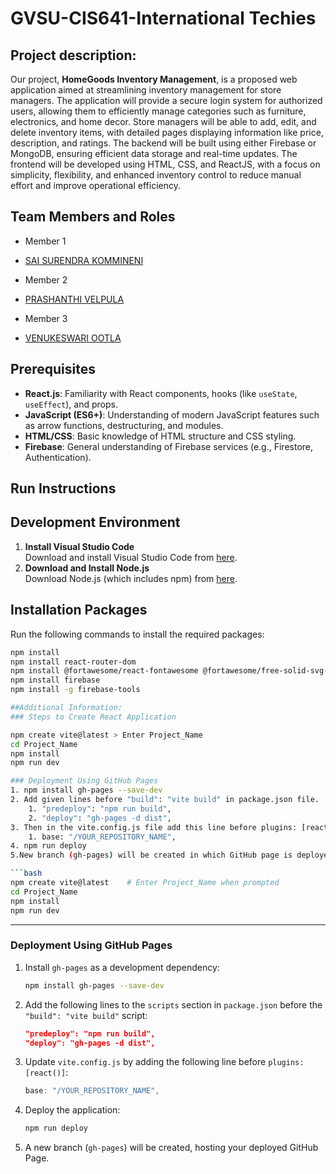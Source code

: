 # GVSU-CIS641-International Techies

## Project description:

Our project, **HomeGoods Inventory Management**, is a proposed web application aimed at streamlining inventory management for store managers. The application will provide a secure login system for authorized users, allowing them to efficiently manage categories such as furniture, electronics, and home decor. Store managers will be able to add, edit, and delete inventory items, with detailed pages displaying information like price, description, and ratings. The backend will be built using either Firebase or MongoDB, ensuring efficient data storage and real-time updates. The frontend will be developed using HTML, CSS, and ReactJS, with a focus on simplicity, flexibility, and enhanced inventory control to reduce manual effort and improve operational efficiency.

## Team Members and Roles

* Member 1 
- [SAI SURENDRA KOMMINENI](https://github.com/saisurendrakommineni/CIS641-HW2-KOMMINENI)
* Member 2 
- [PRASHANTHI VELPULA](https://github.com/PrashanthiVelpula/CIS641-HW2-Velpula.git)
* Member 3 
- [VENUKESWARI OOTLA](https://github.com/Venuootla/CIS-641-HW2-OOTLA)

## Prerequisites
- **React.js**: Familiarity with React components, hooks (like `useState`, `useEffect`), and props.
- **JavaScript (ES6+)**: Understanding of modern JavaScript features such as arrow functions, destructuring, and modules.
- **HTML/CSS**: Basic knowledge of HTML structure and CSS styling.
- **Firebase**: General understanding of Firebase services (e.g., Firestore, Authentication).

## Run Instructions
## **Development Environment**
1. **Install Visual Studio Code**  
   Download and install Visual Studio Code from [here](https://code.visualstudio.com/).
2. **Download and Install Node.js**  
   Download Node.js (which includes npm) from [here](https://nodejs.org/).

## **Installation Packages**
Run the following commands to install the required packages:
```bash
npm install
npm install react-router-dom
npm install @fortawesome/react-fontawesome @fortawesome/free-solid-svg-icons
npm install firebase
npm install -g firebase-tools

##Additional Information:
### Steps to Create React Application

npm create vite@latest > Enter Project_Name
cd Project_Name
npm install
npm run dev

### Deployment Using GitHub Pages
1. npm install gh-pages --save-dev
2. Add given lines before "build": "vite build" in package.json file.
	1. "predeploy": "npm run build",
	2. "deploy": "gh-pages -d dist",
3. Then in the vite.config.js file add this line before plugins: [react()]
	1. base: "/YOUR_REPOSITORY_NAME",
4. npm run deploy
5.New branch (gh-pages) will be created in which GitHub page is deployed.

```bash
npm create vite@latest    # Enter Project_Name when prompted
cd Project_Name
npm install
npm run dev
```

---

### Deployment Using GitHub Pages

1. Install `gh-pages` as a development dependency:
   ```bash
   npm install gh-pages --save-dev
   ```

2. Add the following lines to the `scripts` section in `package.json` before the `"build": "vite build"` script:
   ```json
   "predeploy": "npm run build",
   "deploy": "gh-pages -d dist",
   ```

3. Update `vite.config.js` by adding the following line before `plugins: [react()]`:
   ```javascript
   base: "/YOUR_REPOSITORY_NAME",
   ```

4. Deploy the application:
   ```bash
   npm run deploy
   ```

5. A new branch (`gh-pages`) will be created, hosting your deployed GitHub Page.
